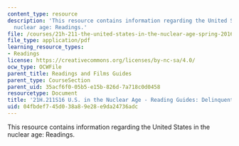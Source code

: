 ```yaml
---
content_type: resource
description: 'This resource contains information regarding the United States in the
  nuclear age: Readings.'
file: /courses/21h-211-the-united-states-in-the-nuclear-age-spring-2016/04fbdef745d038a89e28e9da24736adc_MIT21H_211S16_Delinquents.pdf
file_type: application/pdf
learning_resource_types:
- Readings
license: https://creativecommons.org/licenses/by-nc-sa/4.0/
ocw_type: OCWFile
parent_title: Readings and Films Guides
parent_type: CourseSection
parent_uid: 35acf6f0-05b5-e15b-826d-7a718c0d0458
resourcetype: Document
title: '21H.211S16 U.S. in the Nuclear Age - Reading Guides: Delinquents and Rebels'
uid: 04fbdef7-45d0-38a8-9e28-e9da24736adc
---
```

This resource contains information regarding the United States in the nuclear age: Readings.